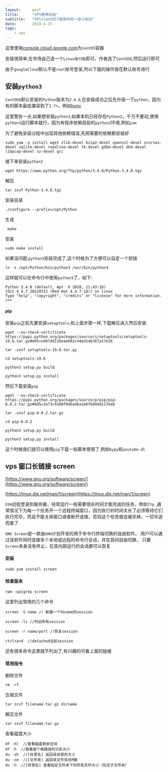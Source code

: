 ```yaml
---
layout:     post
title:      "VPS使用总结"
subtitle:   "VPS(CentOS)使用中的一些小知识"
date:       2019-4-15
tags:
    - vps
---
```


这里使用[console.cloud.google.com](https://console.cloud.google.com)为`CentOS`容器

安装很简单,在市场自己选一个`Linux发行版`即可，作者选了`CentOS6`,然后运行即可

由于`googleCloud`默认不是`root`账号登录,所以下面的操作皆在默认账号进行

## 安装`python3`

`CentOS6`默认安装的`Python`版本为`2.6.6`,在安装成功之后先升级一下`python`，因为有的脚本最低兼容到了`2.7+`，例如[bypy](https://github.com/houtianze/bypy)

这里警告一点,如果想安装`python3`,如果本机已经存在`Python2`，千万不要动,使用`python3`运行脚本就行，因为有程序依赖目前的`python2`环境,例如`yum`

为了避免安装过程中出现其他依赖错误,先把需要的依赖都安装好

    sudo yum -y install wget zlib-devel bzip2-devel openssl-devel ncurses-devel sqlite-devel readline-devel tk-devel gdbm-devel db4-devel libpcap-devel xz-devel gcc

接下来安装`python3`

    wget https://www.python.org/ftp/python/3.4.8/Python-3.4.8.tgz
    
解压

    tar zxvf Python-3.4.8.tgz 
    
安装目录

    ./configure --prefix=/opt/Python
    
生成

     make
     
安装

    sudo make install
    
如果没问题,`python3`安装完成了,这个时候为了方便可以自定一个软链

    ln -s /opt/Python/bin/python3 /usr/bin/python3
    
这样就可以在命令行中使用`python3`了，如下:

    Python 3.4.8 (default, Apr  9 2018, 11:43:18)
    [GCC 4.4.7 20120313 (Red Hat 4.4.7-18)] on linux
    Type "help", "copyright", "credits" or "license" for more information.
    >>>
     
#### pip

安装`pip`之前先要安装`setuptools`,和上面步骤一样,下载解压进入然后安装

    wget --no-check-certificate  https://pypi.python.org/packages/source/s/setuptools/setuptools-19.6.tar.gz#md5=c607dd118eae682c44ed146367a17e26

    tar -zxvf setuptools-19.6.tar.gz
    
    cd setuptools-19.6
    
    python3 setup.py build
    
    python3 setup.py install
    
然后下载安装`pip`

    wget --no-check-certificate  https://pypi.python.org/packages/source/p/pip/pip-8.0.2.tar.gz#md5=3a73c4188f8dbad6a1e6f6d44d117eeb
    
    tar -zxvf pip-8.0.2.tar.gz
    
    cd pip-8.0.2
    
    python3 setup.py build
    
    python3 setup.py install
    
这个时候我们就可以使用`pip`下载一些脚本使用了,例如`bypy`和`youtube-dl`

## vps 窗口长链接 screen

[https://www.gnu.org/software/screen/](https://www.gnu.org/software/screen/)

[https://linux.die.net/man/1/screen](https://linux.die.net/man/1/screen)

`SSH`远程登录到服务器，经常运行一些需要很长时间才能完成的任务，例如`ftp`
,通常情况下为每一个任务开一个远程终端窗口，因为执行的时间太长了必须等待它们执行完毕，而且不能关掉窗口或者断开连接，否则这个任务就会被杀掉，一切半途而废了

`GNU Screen`是一款由`GNU`计划开发的用于命令行终端切换的自由软件。
用户可以通过该软件同时连接多个本地或远程的命令行会话，并在其间自由切换，
只要`Screen`本身没有终止，在其内部运行的会话都可以恢复

#### 安装

    sudo yum install screen

#### 检查版本

    rpm -qa|grep screen
    
这里列出常用的几个命令

    screen -S name // 新建一个叫name的session
    
    screen -ls //列出所有session
    
    screen -r name/port //恢复session
    
    ctrl+a+d  //detached当前session 
    
还有很多命令这里就不列出了,有兴趣的可看上面的链接

#### 常用指令

删除文件  

    rm -rf 
    
压缩文件

    tar zcvf filename.tar.gz dirname
    
解压文件

    tar zxvf filename.tar.gz
    
查看磁盘大小

    df -hl  //查看磁盘剩余空间
    df -h  //查看每个根路径的分区大小
    du -sh  //[目录名] 返回该目录的大小
    du -sm  //[文件夹] 返回该文件夹总M数
    du -h  //[目录名] 查看指定文件夹下的所有文件大小（包含子文件夹）
    
        
    
    
    


